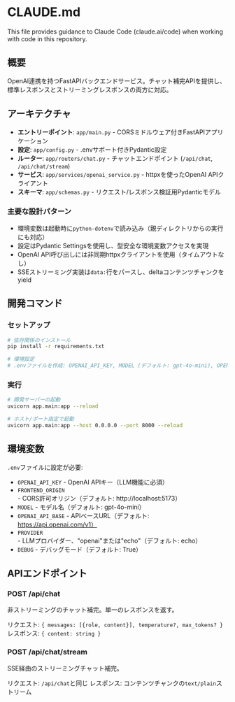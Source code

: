 # CLAUDE.md

This file provides guidance to Claude Code (claude.ai/code) when working with code in this repository.

## 概要

OpenAI連携を持つFastAPIバックエンドサービス。チャット補完APIを提供し、標準レスポンスとストリーミングレスポンスの両方に対応。

## アーキテクチャ

- **エントリーポイント**: `app/main.py` - CORSミドルウェア付きFastAPIアプリケーション
- **設定**: `app/config.py` - .envサポート付きPydantic設定
- **ルーター**: `app/routers/chat.py` - チャットエンドポイント (`/api/chat`, `/api/chat/stream`)
- **サービス**: `app/services/openai_service.py` - httpxを使ったOpenAI APIクライアント
- **スキーマ**: `app/schemas.py` - リクエスト/レスポンス検証用Pydanticモデル

### 主要な設計パターン

- 環境変数は起動時に`python-dotenv`で読み込み（親ディレクトリからの実行にも対応）
- 設定はPydantic Settingsを使用し、型安全な環境変数アクセスを実現
- OpenAI API呼び出しには非同期httpxクライアントを使用（タイムアウトなし）
- SSEストリーミング実装は`data:`行をパースし、deltaコンテンツチャンクをyield

## 開発コマンド

### セットアップ
```bash
# 依存関係のインストール
pip install -r requirements.txt

# 環境設定
# .envファイルを作成: OPENAI_API_KEY, MODEL (デフォルト: gpt-4o-mini), OPENAI_API_BASE (デフォルト: https://api.openai.com/v1)
```

### 実行
```bash
# 開発サーバーの起動
uvicorn app.main:app --reload

# ホスト/ポート指定で起動
uvicorn app.main:app --host 0.0.0.0 --port 8000 --reload
```

## 環境変数

`.env`ファイルに設定が必要:
- `OPENAI_API_KEY` - OpenAI APIキー（LLM機能に必須）
- `FRONTEND_ORIGIN` - CORS許可オリジン（デフォルト: http://localhost:5173）
- `MODEL` - モデル名（デフォルト: gpt-4o-mini）
- `OPENAI_API_BASE` - APIベースURL（デフォルト: https://api.openai.com/v1）
- `PROVIDER` - LLMプロバイダー、"openai"または"echo"（デフォルト: echo）
- `DEBUG` - デバッグモード（デフォルト: True）

## APIエンドポイント

### POST /api/chat
非ストリーミングのチャット補完。単一のレスポンスを返す。

リクエスト: `{ messages: [{role, content}], temperature?, max_tokens? }`
レスポンス: `{ content: string }`

### POST /api/chat/stream
SSE経由のストリーミングチャット補完。

リクエスト: `/api/chat`と同じ
レスポンス: コンテンツチャンクの`text/plain`ストリーム
